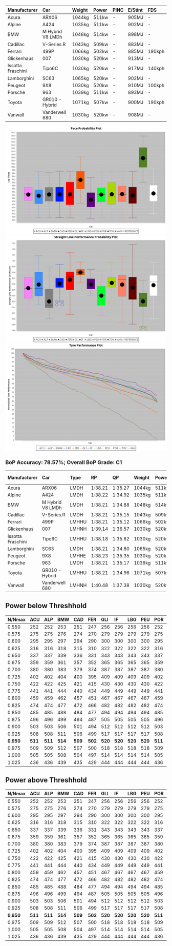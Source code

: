 |Manufacturer|Car|Weight|Power|PINC|E/Stint|FDS|
|:-|:-|:-|:-|:-|:-|:-|
|Acura|ARX06|1044kg|511kw|-|905MJ|-|
|Alpine|A424|1035kg|511kw|-|902MJ|-|
|BMW|M Hybrid V8 LMDh|1048kg|514kw|-|898MJ|-|
|Cadillac|V-Series.R|1043kg|509kw|-|883MJ|-|
|Ferrari|499P|1066kg|502kw|-|885MJ|190kph|
|Glickenhaus|007|1030kg|520kw|-|913MJ|-|
|Issotta Fraschini|Tipo6C|1030kg|520kw|-|917MJ|140kph|
|Lamborghini|SC63|1065kg|520kw|-|902MJ|-|
|Peugeot|9X8|1030kg|520kw|-|910MJ|100kph|
|Porsche|963|1039kg|511kw|-|893MJ|-|
|Toyota|GR010 - Hybrid|1071kg|507kw|-|900MJ|190kph|
|Vanwall|Vanderwell 680|1030kg|520kw|-|908MJ|-|

![PACECHART](./IMG/AUTO.png)
![STRAIGHTLINEPERFORMANCECHART](./IMG/AUTO_sp.png)
![TYREPERFORMANCECHART](./IMG/AUTO_tw.png)

### BoP Accuracy: 78.57%; Overall BoP Grade: C1
|Manufacturer|Car|Type|RP|QP|Weight|Power¹|Threshhold|PINC|Power²|E/Stint|AVG Vmax|FDS|RDLC|L/Stint|BOP-Grade|ModelAccuracy|ModelPoints|Match%|
|:-|:-|:-|:-|:-|:-|:-|:-|:-|:-|:-|:-|:-|:-|:-|:-|:-|:-|:-|
|Acura|ARX06|LMDH|1:38.21|1:35.27|1044kg|511kw|210.0kph|-|511kw|905MJ|303.79kph|-|1.02|29|-C2|100.00%|995|72.52%|
|Alpine|A424|LMDH|1:38.22|1:34.92|1035kg|511kw|210.0kph|-|511kw|902MJ|305.12kph|-|1.03|29|~A1|81.46%|523|96.79%|
|BMW|M Hybrid V8 LMDh|LMDH|1:38.21|1:34.88|1048kg|514kw|210.0kph|-|514kw|898MJ|300.20kph|-|1.02|29|-B1|98.60%|1690|86.50%|
|Cadillac|V-Series.R|LMDH|1:38.21|1:35.15|1043kg|509kw|210.0kph|-|509kw|883MJ|304.08kph|-|1.02|29|-B1|98.38%|1765|88.03%|
|Ferrari|499P|LMHHU|1:38.21|1:35.12|1066kg|502kw|210.0kph|-|502kw|885MJ|304.63kph|190kph|1.03|29|-A2|92.24%|2247|90.60%|
|Glickenhaus|007|LMHNH|1:39.14|1:36.57|1030kg|520kw|210.0kph|-|520kw|913MJ|309.24kph|-|0.96|29|+E2|96.18%|554|51.64%|
|Issotta Fraschini|Tipo6C|LMHHU|1:38.18|1:35.62|1030kg|520kw|210.0kph|-|520kw|917MJ|306.02kph|140kph|1.08|29|+A2|66.67%|96|92.64%|
|Lamborghini|SC63|LMDH|1:38.21|1:34.80|1065kg|520kw|210.0kph|-|520kw|902MJ|301.64kph|-|1.02|29|-B1|96.77%|419|88.15%|
|Peugeot|9X8|LMHHE|1:38.23|1:35.35|1030kg|520kw|210.0kph|-|520kw|910MJ|305.86kph|100kph|1.04|29|-A2|87.65%|1795|94.29%|
|Porsche|963|LMDH|1:38.21|1:35.17|1039kg|511kw|210.0kph|-|511kw|893MJ|304.95kph|-|1.02|29|-B1|96.81%|5438|88.47%|
|Toyota|GR010 - Hybrid|LMHHU|1:38.21|1:34.96|1071kg|507kw|210.0kph|-|507kw|900MJ|302.69kph|190kph|1.02|29|-A2|86.04%|1751|93.97%|
|Vanwall|Vanderwell 680|LMHNH|1:40.48|1:37.38|1030kg|520kw|210.0kph|-|520kw|908MJ|300.46kph|-|1.01|29|+Ω2|91.42%|501|-0.78%|

## Power below Threshhold
|N/Nmax|ACU|ALP|BMW|CAD|FER|GLI|IF|LBG|PEU|POR|TOY|VAN|
|:-|:-|:-|:-|:-|:-|:-|:-|:-|:-|:-|:-|:-|
|0.550|252|252|253|251|247|256|256|256|256|252|250|256|
|0.575|275|275|276|274|270|279|279|279|279|275|273|279|
|0.600|295|295|297|294|290|300|300|300|300|295|293|300|
|0.625|316|316|318|315|310|322|322|322|322|316|314|322|
|0.650|337|337|339|336|331|343|343|343|343|337|335|343|
|0.675|359|359|361|357|352|365|365|365|365|359|356|365|
|0.700|380|380|383|379|374|387|387|387|387|380|377|387|
|0.725|402|402|404|400|395|409|409|409|409|402|399|409|
|0.750|422|422|425|421|415|430|430|430|430|422|419|430|
|0.775|441|441|444|440|434|449|449|449|449|441|438|449|
|0.800|459|459|462|457|451|467|467|467|467|459|455|467|
|0.825|474|474|477|472|466|482|482|482|482|474|470|482|
|0.850|485|485|488|484|477|494|494|494|494|485|482|494|
|0.875|496|496|499|494|487|505|505|505|505|496|492|505|
|0.900|503|503|506|501|494|512|512|512|512|503|499|512|
|0.925|508|508|511|506|499|517|517|517|517|508|504|517|
|**0.950**|**511**|**511**|**514**|**509**|**502**|**520**|**520**|**520**|**520**|**511**|**507**|**520**|
|0.975|509|509|512|507|500|518|518|518|518|509|505|518|
|1.000|505|505|508|504|497|514|514|514|514|505|502|514|
|1.025|436|436|439|435|429|444|444|444|444|436|433|444|

## Power above Threshhold
|N/Nmax|ACU|ALP|BMW|CAD|FER|GLI|IF|LBG|PEU|POR|TOY|VAN|
|:-|:-|:-|:-|:-|:-|:-|:-|:-|:-|:-|:-|:-|
|0.550|252|252|253|251|247|256|256|256|256|252|250|256|
|0.575|275|275|276|274|270|279|279|279|279|275|273|279|
|0.600|295|295|297|294|290|300|300|300|300|295|293|300|
|0.625|316|316|318|315|310|322|322|322|322|316|314|322|
|0.650|337|337|339|336|331|343|343|343|343|337|335|343|
|0.675|359|359|361|357|352|365|365|365|365|359|356|365|
|0.700|380|380|383|379|374|387|387|387|387|380|377|387|
|0.725|402|402|404|400|395|409|409|409|409|402|399|409|
|0.750|422|422|425|421|415|430|430|430|430|422|419|430|
|0.775|441|441|444|440|434|449|449|449|449|441|438|449|
|0.800|459|459|462|457|451|467|467|467|467|459|455|467|
|0.825|474|474|477|472|466|482|482|482|482|474|470|482|
|0.850|485|485|488|484|477|494|494|494|494|485|482|494|
|0.875|496|496|499|494|487|505|505|505|505|496|492|505|
|0.900|503|503|506|501|494|512|512|512|512|503|499|512|
|0.925|508|508|511|506|499|517|517|517|517|508|504|517|
|**0.950**|**511**|**511**|**514**|**509**|**502**|**520**|**520**|**520**|**520**|**511**|**507**|**520**|
|0.975|509|509|512|507|500|518|518|518|518|509|505|518|
|1.000|505|505|508|504|497|514|514|514|514|505|502|514|
|1.025|436|436|439|435|429|444|444|444|444|436|433|444|
